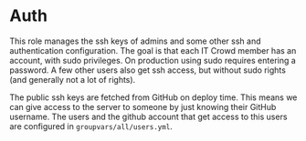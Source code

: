 # Auth

This role manages the ssh keys of admins and some other ssh and authentication configuration.
The goal is that each IT Crowd member has an account, with sudo privileges.
On production using sudo requires entering a password.
A few other users also get ssh access, but without sudo rights (and generally not a lot of rights).

The public ssh keys are fetched from GitHub on deploy time.
This means we can give access to the server to someone by just knowing their GitHub username.
The users and the github account that get access to this users are configured in `groupvars/all/users.yml`.
